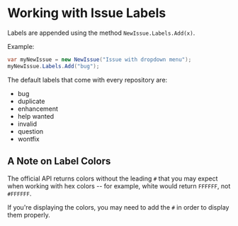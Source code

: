 # Working with Issue Labels

Labels are appended using the method `NewIssue.Labels.Add(x)`.

Example:

```csharp
var myNewIssue = new NewIssue("Issue with dropdown menu");
myNewIssue.Labels.Add("bug");
```

The default labels that come with every repository are:

- bug
- duplicate
- enhancement
- help wanted
- invalid
- question
- wontfix

## A Note on Label Colors

The official API returns colors without the leading `#` that you may expect when working with hex colors -- for example, white would return `FFFFFF`, not `#FFFFFF`.

If you're displaying the colors, you may need to add the `#` in order to display them properly.
